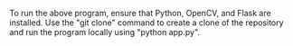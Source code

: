 To run the above program, ensure that Python, OpenCV, and Flask are installed.
Use the "git clone" command to create a clone of the repository and run the program locally using "python app.py".
